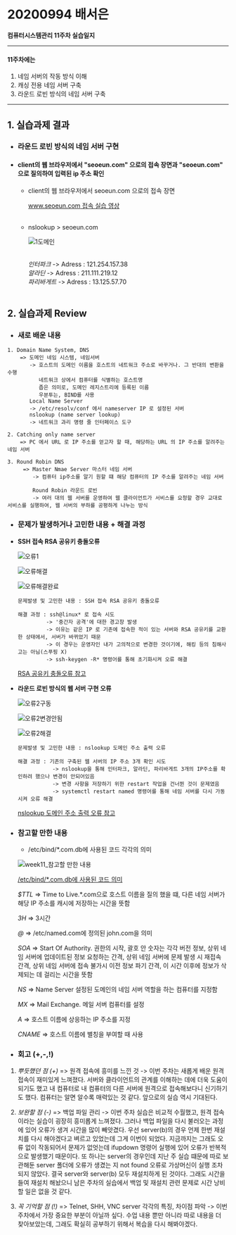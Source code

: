 # 20200994 배서은
**컴퓨터시스템관리 11주차 실습일지**

---
#### 11주차에는 
1. 네임 서버의 작동 방식 이해
2. 캐싱 전용 네임 서버 구축
3. 라운드 로빈 방식의 네임 서버 구축
---

## 1. 실습과제 결과

* ### **라운드 로빈 방식의 네임 서버 구현**
  
* #### **client의 웹 브라우저에서 "seoeun.com" 으로의 접속 장면과 "seoeun.com" 으로 질의하여 입력된 ip 주소 확인** <br>
    
  * client의 웹 브라우저에서 seoeun.com 으로의 접속 장면
    <br>

    [www.seoeun.com 접속 실습 영상](https://baedevelog.tistory.com/9)
    <br><br>

  * nslookup > seoeun.com
    <br>

    ![1도메인](https://user-images.githubusercontent.com/77660379/117953768-51bd1080-b351-11eb-90ea-28d2f0b53455.JPG)
    <br><br>

    *인터파크* -> Adress : 121.254.157.38
    <br>
    *알라딘* -> Adress : 211.111.219.12
    <br>
    *파리바게트* -> Adress : 13.125.57.70
    <br><br>
     
## 2. 실습과제 Review

* ### **새로 배운 내용**

```
1. Domain Name System, DNS
    => 도메인 네임 시스템, 네임서버
       -> 호스트의 도메인 이름을 호스트의 네트워크 주소로 바꾸거나. 그 반대의 변환을 수행
          네트워크 상에서 컴퓨터를 식별하는 호스트명
          좁은 의미로, 도메인 레지스트리에 등록된 이름
          우분투는, BIND를 사용
       Local Name Server
       -> /etc/resolv/conf 에서 nameserver IP 로 설정된 서버
       nslookup (name server lookup)
       -> 네트워크 과리 명령 줄 인터페이스 도구

2. Catching only name server
    => PC 에서 URL 로 IP 주소를 얻고자 할 때, 해당하는 URL 의 IP 주소를 알려주는 네임 서버 

3. Round Robin DNS
     => Master Nmae Server 마스터 네임 서버
        -> 컴퓨터 ip주소를 알기 원할 떄 해당 컴퓨터의 IP 주소를 알려주는 네임 서버

        Round Robin 라운드 로빈
        -> 여러 대의 웹 서버를 운영하여 웹 클라이언트가 서비스를 요청할 경우 교대로 서비스를 실행하여, 웹 서버의 부하를 공평하게 나누는 방식
```

* ### **문제가 발생하거나 고민한 내용 + 해결 과정**

- **SSH 접속 RSA 공유키 충돌오류**

    
    ![오류1](https://user-images.githubusercontent.com/77660379/117954405-f2133500-b351-11eb-94d2-ff01963e3f44.JPG)

    ![오류해결](https://user-images.githubusercontent.com/77660379/117954415-f4758f00-b351-11eb-9a95-5523cd2ccc74.JPG)

    ![오류해결완료](https://user-images.githubusercontent.com/77660379/117954419-f5a6bc00-b351-11eb-9cb0-52a4c7f8ce14.JPG)

    ```
    문제발생 및 고민한 내용 : SSH 접속 RSA 공유키 충돌오류

    해결 과정 : ssh@linux* 로 접속 시도
             -> '중간자 공격'에 대한 경고창 발생
             -> 이유는 같은 IP 로 기존에 접속한 적이 있는 서버와 RSA 공유키를 교환한 상태에서, 서버가 바뀌었기 때문
             -> 이 경우는 운영자인 내가 고의적으로 변경한 것이기에, 해킹 등의 침해사고는 아님(스푸핑 X)
             -> ssh-keygen -R* 명령어를 통해 초기화시켜 오류 해결
    ````
    [RSA 공유키 충돌오류 참고](https://cpuu.postype.com/post/30065)

- **라운드 로빈 방식의 웹 서버 구현 오류**

    ![오류2구동](https://user-images.githubusercontent.com/77660379/117954538-140cb780-b352-11eb-9a8d-e5175dff75bb.JPG)

    ![오류2변경안됨](https://user-images.githubusercontent.com/77660379/117954548-166f1180-b352-11eb-8048-d04d92dfd55e.JPG)

    ![오류2해결](https://user-images.githubusercontent.com/77660379/117954552-1707a800-b352-11eb-90bc-7666e3daa6de.JPG)

    ```
    문제발생 및 고민한 내용 : nslookup 도메인 주소 출력 오류

    해결 과정 : 기존의 구축된 웹 서버의 IP 주소 3개 확인 시도
               -> nslookup을 통해 인터파크, 알라딘, 파리바게트 3개의 IP주소를 확인하려 했으나 변경이 안되어있음
               -> 변경 사항을 저장하기 위한 restart 작업을 건너뛴 것이 문제였음
               -> systemctl restart named 명령어를 통해 네임 서버를 다시 가동시켜 오류 해결
    ````
    [nslookup 도메인 주소 출력 오류 참고](https://www.digitalocean.com/community/questions/sudo-ufw-status-return-inactive)


* ### **참고할 만한 내용**

  * /etc/bind/*.com.db에 사용된 코드 각각의 의미
   
   ![week11_참고할 만한 내용](https://user-images.githubusercontent.com/77660379/118093750-db7be500-b408-11eb-8edb-d382a4c7c556.JPG)
   
    [/etc/bind/*.com.db에 사용된 코드 의미](https://jerryk026.tistory.com/163)
   
    *$TTL*
    => Time to Live.*.com으로 호스트 이름을 질의 했을 떄, 다른 네임 서버가 해당 IP 주소를 캐시에 저장하는 시간을 뜻함

    *3H*
    => 3시간

    *@*
    => /etc/named.com에 정의된 john.com을 의미

    *SOA*
    => Start Of Authority. 권한의 시작, 괄호 안 숫자는 각각 버전 정보, 상위 네임 서버에 업데이트된 정보 요청하는 간격, 상위 네임 서버에 문제 발생 시 재접속 간격, 상위 네임 서버에 접속 불가시 이전 정보 파기 간격, 이 시간 이후에 정보가 삭제되는 데 걸리는 시간을 뜻함

   *NS*
    => Name Server 설정된 도메인의 네임 서버 역할을 하는 컴퓨터를 지정함

    *MX*
    => Mail Exchange. 메일 서버 컴퓨터를 설정

    *A*
    => 호스트 이름에 상응하는 IP 주소를 지정
    
    *CNAME*
    => 호스트 이름에 별칭을 부여할 때 사용

* ### **회고 (+,-,!)**

1. *뿌듯했던 점 (+)*
    => 원격 접속에 흥미를 느낀 것
          -> 이번 주차는 새롭게 배운 원격 접속이 재미있게 느껴졌다. 서버와 클라이언트의 관계를 이해하는 데에 더욱 도움이 되기도 했고 내 컴퓨터로 내 컴퓨터의 다른 서버에 원격으로 접속해보다니 신기하기도 했다. 컴퓨터는 알면 알수록 매력있는 것 같다. 앞으로의 실습 역시 기대된다.<br>
       
2. *보완할 점 (-)*
    => 백업 파일 관리
      -> 이번 주차 실습은 비교적 수월했고, 원격 접속이라는 실습이 굉장히 흥미롭게 느껴졌다. 그러나 백업 파일을 다시 불러오는 과정에 있어 오류가 생겨 시간을 많이 빼앗겼다. 우선 server(b)의 경우 언제 한번 재설치를 다시 해야겠다고 벼르고 있었는데 그게 이번이 되었다. 지금까지는 그래도 오류 없이 작동되어서 문제가 없엇는데 ifupdown 명령어 실행에 있어 오류가 반복적으로 발생했기 때문이다. 또 하나는 server의 경우인데 지난 주 실습 떄문에 따로 보관해둔 server 폴더에 오류가 생겼는 지 not found 오류로 가상머신이 실행 조차 되지 않았다. 결국 server와 server(b) 모두 재설치하게 된 것이다. 그래도 시간을 들여 재설치 해놨으니 남은 주차의 실습에서 백업 및 재설치 관련 문제로 시간 낭비할 일은 없을 것 같다.<br>
 
3. *꼭 기억할 점 (!)* 
    => Telnet, SHH, VNC server 각각의 특징, 차이점 파악
         -> 이번 주차에서 가장 중요한 부분이 아닐까 싶다. 수업 내용 뿐만 아니라 따로 내용을 더 찾아보았는데, 그래도 확실히 공부하기 위해서 복습을 다시 해봐야겠다.